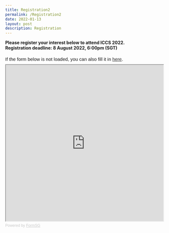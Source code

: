 ```yaml
---
title: Registration2
permalink: /Registration2
date: 2022-01-13
layout: post
description: Registration
---
```




**Please register your interest below to attend ICCS 2022.  
Registration deadline: 8 August 2022, 6:00pm (SGT)**  


<div style="font-family:Sans-Serif;font-size:15px;color:#000;opacity:0.9;padding-top:5px;padding-bottom:8px">If the form below is not loaded, you can also fill it in <a href="https://go.gov.sg/iccs22reg">here</a>.</div>

<!-- Change the width and height values to suit you best -->
<iframe id="iframe" src="https://form.gov.sg/622aae543e69470013076c8d" style="width:100%;height:500px"></iframe>

<div style="font-family:Sans-Serif;font-size:12px;color:#999;opacity:0.5;padding-top:5px">Powered by <a href="https://form.gov.sg" style="color: #999">FormSG</a></div>
